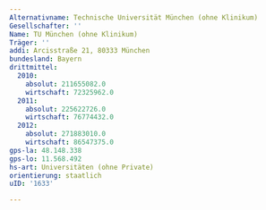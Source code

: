 ```yaml
---
Alternativname: Technische Universität München (ohne Klinikum)
Gesellschafter: ''
Name: TU München (ohne Klinikum)
Träger: ''
addi: Arcisstraße 21, 80333 München
bundesland: Bayern
drittmittel:
  2010:
    absolut: 211655082.0
    wirtschaft: 72325962.0
  2011:
    absolut: 225622726.0
    wirtschaft: 76774432.0
  2012:
    absolut: 271883010.0
    wirtschaft: 86547375.0
gps-la: 48.148.338
gps-lo: 11.568.492
hs-art: Universitäten (ohne Private)
orientierung: staatlich
uID: '1633'

---
```


